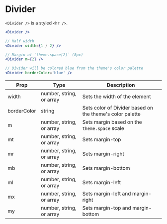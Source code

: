 
# Divider

`<Divider />` is a styled `<hr />`.

```.jsx
<Divider />
```

```.jsx
// Half width
<Divider width={1 / 2} />
```

```.jsx
// Margin of `theme.space[2]` (8px)
<Divider m={2} />
```

```.jsx
// Divider will be colored blue from the theme's color palette
<Divider borderColor='blue' />
```

Prop | Type | Description
---|---|---
width | number, string, or array | Sets the width of the element
borderColor | string | Sets color of Divider based on the theme's color palette
m | number, string, or array | Sets margin based on the `theme.space` scale
mt | number, string, or array | Sets margin-top
mr | number, string, or array | Sets margin-right
mb | number, string, or array | Sets margin-bottom
ml | number, string, or array | Sets margin-left
mx | number, string, or array | Sets margin-left and margin-right
my | number, string, or array | Sets margin-top and margin-bottom

